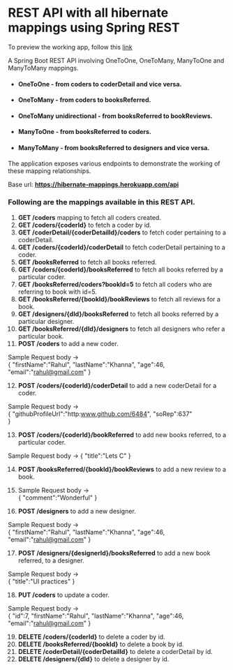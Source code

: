 # REST API with all hibernate mappings using Spring REST  
To preview the working app, follow this [link](https://hibernate-mappings.herokuapp.com)

A Spring Boot REST API involving OneToOne, OneToMany, ManyToOne and ManyToMany mappings.
* #### OneToOne - from coders to coderDetail and vice versa.  
* #### OneToMany - from coders to booksReferred.
* #### OneToMany unidirectional - from booksReferred to bookReviews.
* #### ManyToOne  - from booksReferred to coders.
* #### ManyToMany  - from booksReferred to designers and vice versa.
The application exposes various endpoints to demonstrate the working of these mapping relationships. 

Base url: **https://hibernate-mappings.herokuapp.com/api**

### Following are the mappings available in this REST API.

1. **GET /coders** mapping to fetch all coders created.
2. **GET /coders/{coderId}** to fetch a coder by id.
3. **GET /coderDetail/{coderDetailId}/coders** to fetch coder pertaining to a coderDetail.
4. **GET /coders/{coderId}/coderDetail** to fetch coderDetail pertaining to a coder.
5. **GET /booksReferred** to fetch all books referred.
6. **GET /coders/{coderId}/booksReferred** to fetch all books referred by a particular coder.
7. **GET /booksReferred/coders?bookId=5** to fetch all coders who are referring to book with id=5.
8. **GET /booksReferred/{bookId}/bookReviews** to fetch all reviews for a book.
9. **GET /designers/{dId}/booksReferred** to fetch all books referred by a particular designer.
10. **GET /booksReferred/{dId}/designers** to fetch all designers who refer a particular book.
11. **POST /coders** to add a new coder.
  
  Sample Request body ->   
  {
    "firstName":"Rahul",
    "lastName":"Khanna",
    "age":46,
    "email":"rahul@gmail.com"
  } 

12. **POST /coders/{coderId}/coderDetail** to add a new coderDetail for a coder.
  
  Sample Request body ->   
  {
    "githubProfileUrl":"http:www.github.com/6484",
    "soRep":637"  
  }
  
  
13. **POST /coders/{coderId}/bookReferred** to add new books referred, to a particular coder.
  
  Sample Request body -> {
    "title":"Lets C"
}
  
  14. **POST /booksReferred/{bookId}/bookReviews** to add a new review to a book.
15. Sample Request body ->   
 {
    "comment":"Wonderful"
}
  
  16. **POST /designers** to add a new designer.
  
  Sample Request body ->   
{
    "firstName":"Rahul",
    "lastName":"Khanna",
    "age":46,
    "email":"rahul@gmail.com"
}
  
  17. **POST /designers/{designerId}/booksReferred** to add a new book referred, to a designer.
  
  Sample Request body ->   
  {
    "title":"UI practices"
  }

18. **PUT /coders** to update a coder.
  
  Sample Request body ->   
{
    "id":7,
    "firstName":"Rahul",
    "lastName":"Khanna",
    "age":46,
    "email":"rahul@gmail.com"
}

19. **DELETE /coders/{coderId}** to delete a coder by id.
20. **DELETE /booksReferred/{bookId}** to delete a book by id.
21. **DELETE /coderDetail/{coderDetailId}** to delete a coderDetail by id.
22. **DELETE /designers/{dId}** to delete a designer by id.

